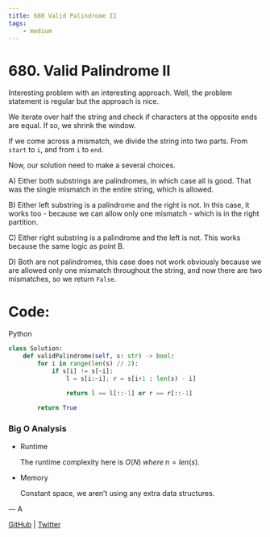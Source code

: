 ```yaml
---
title: 680 Valid Palindrome II
tags:
    - medium
---
```



# 680. Valid Palindrome II

Interesting problem with an interesting approach. Well, the problem statement is regular but the approach is nice.

We iterate over half the string and check if characters at the opposite ends are equal. If so, we shrink the window.

If we come across a mismatch, we divide the string into two parts. From `start` to `i`, and from `i` to `end`.

Now, our solution need to make a several choices.

A) Either both substrings are palindromes, in which case all is good. That was the single mismatch in the entire string, which is allowed.

B) Either left substring is a palindrome and the right is not. In this case, it works too - because we can allow only one mismatch - which is in the right partition.

C) Either right substring is a palindrome and the left is not. This works because the same logic as point B.

D) Both are not palindromes, this case does not work obviously because we are allowed only one mismatch throughout the string, and now there are two mismatches, so we return `False`.

# Code:

Python

```python
class Solution:
    def validPalindrome(self, s: str) -> bool:
        for i in range(len(s) // 2):
            if s[i] != s[~i]:
                l = s[i:~i]; r = s[i+1 : len(s) - i]

                return l == l[::-1] or r == r[::-1]
        
        return True
```

### Big O Analysis

- Runtime
    
    The runtime complexity here is $O(N) \; where \; n=len(s)$.
    
- Memory
    
    Constant space, we aren’t using any extra data structures.
    

— A

[GitHub](https://github.com/AtharvaKamble) | [Twitter](https://twitter.com/AtharvaKamble07)